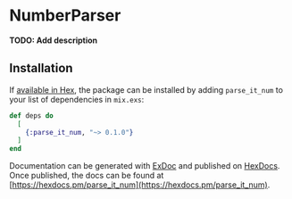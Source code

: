# NumberParser

**TODO: Add description**

## Installation

If [available in Hex](https://hex.pm/docs/publish), the package can be installed
by adding `parse_it_num` to your list of dependencies in `mix.exs`:

```elixir
def deps do
  [
    {:parse_it_num, "~> 0.1.0"}
  ]
end
```

Documentation can be generated with [ExDoc](https://github.com/elixir-lang/ex_doc)
and published on [HexDocs](https://hexdocs.pm). Once published, the docs can
be found at [https://hexdocs.pm/parse_it_num](https://hexdocs.pm/parse_it_num).

